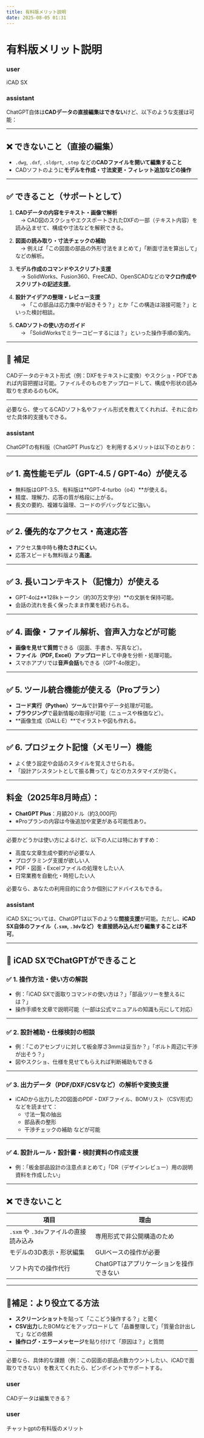 ```yaml
---
title: 有料版メリット説明
date: 2025-08-05 01:31
---
```


# 有料版メリット説明

### user  

iCAD SX

### assistant  

ChatGPT自体は**CADデータの直接編集はできない**けど、以下のような支援は可能：

---

## ❌ できないこと（直接の編集）
- `.dwg`, `.dxf`, `.sldprt`, `.step` などの**CADファイルを開いて編集すること**
- CADソフトのように**モデルを作成・寸法変更・フィレット追加などの操作**

---

## ✅ できること（サポートとして）
1. **CADデータの内容をテキスト・画像で解析**  
　→ CAD図のスクショやエクスポートされたDXFの一部（テキスト内容）を読み込ませて、構成や寸法などを解釈できる。

2. **図面の読み取り・寸法チェックの補助**  
　→ 例えば「この図面の部品の外形寸法をまとめて」「断面寸法を算出して」などの解析。

3. **モデル作成のコマンドやスクリプト支援**  
　→ SolidWorks、Fusion360、FreeCAD、OpenSCADなどの**マクロ作成やスクリプトの記述支援**。

4. **設計アイデアの整理・レビュー支援**  
　→ 「この部品は応力集中が起きそう？」とか「この構造は溶接可能？」といった検討相談。

5. **CADソフトの使い方のガイド**  
　→ 「SolidWorksでミラーコピーするには？」といった操作手順の案内。

---

## 🔧 補足
CADデータのテキスト形式（例：DXFをテキストに変換）やスクショ・PDFであれば内容把握は可能。ファイルそのものをアップロードして、構成や形状の読み取りを求めるのもOK。

---

必要なら、使ってるCADソフト名やファイル形式を教えてくれれば、それに合わせた具体的支援もできる。

### assistant  

ChatGPTの有料版（ChatGPT Plusなど）を利用するメリットは以下のとおり：

---

## ✅ 1. 高性能モデル（GPT-4.5 / GPT-4o）が使える  
- 無料版はGPT-3.5、有料版は**GPT-4-turbo（o4）**が使える。
- 精度、理解力、応答の質が格段に上がる。
- 長文の要約、複雑な論理、コードのデバッグなどに強い。

---

## ✅ 2. 優先的なアクセス・高速応答  
- アクセス集中時も**待たされにくい**。
- 応答スピードも無料版より**高速**。

---

## ✅ 3. 長いコンテキスト（記憶力）が使える  
- GPT-4oは**128kトークン（約30万文字分）**の文脈を保持可能。
- 会話の流れを長く保ったまま作業を続けられる。

---

## ✅ 4. 画像・ファイル解析、音声入力などが可能  
- **画像を見せて質問**できる（図面、手書き、写真など）。
- **ファイル（PDF, Excel）アップロード**して中身を分析・処理可能。
- スマホアプリでは**音声会話**もできる（GPT-4o限定）。

---

## ✅ 5. ツール統合機能が使える（Proプラン）  
- **コード実行（Python）ツール**で計算やデータ処理が可能。  
- **ブラウジング**で最新情報の取得が可能（ニュースや株価など）。  
- **画像生成（DALL·E）**でイラストや図も作れる。

---

## ✅ 6. プロジェクト記憶（メモリー）機能  
- よく使う設定や会話のスタイルを覚えさせられる。
- 「設計アシスタントとして振る舞って」などのカスタマイズが効く。

---

## 料金（2025年8月時点）：
- **ChatGPT Plus**：月額20ドル（約3,000円）
- ※Proプランの内容は今後追加や変更がある可能性あり。

---

必要かどうかは使い方によるけど、以下の人には特におすすめ：

- 高度な文章生成や要約が必要な人  
- プログラミング支援が欲しい人  
- PDF・図面・Excelファイルの処理をしたい人  
- 日常業務を自動化・時短したい人  

必要なら、あなたの利用目的に合うか個別にアドバイスもできる。

### assistant  

iCAD SXについては、ChatGPTは以下のような**間接支援**が可能。ただし、**iCAD SX自体のファイル（`.sxm`, `.3dv`など）を直接読み込んだり編集することは不可**。

---

## 🔧 iCAD SXでChatGPTができること

### ✅ 1. **操作方法・使い方の解説**
- 例：「iCAD SXで面取りコマンドの使い方は？」「部品ツリーを整えるには？」
- 操作手順を文章で説明可能（一部は公式マニュアルの知識も元にして対応）

---

### ✅ 2. **設計補助・仕様検討の相談**
- 例：「このアセンブリに対して板金厚さ3mmは妥当か？」「ボルト周辺に干渉が出そう？」
- 図やスクショ、仕様を見せてもらえれば判断補助もできる

---

### ✅ 3. **出力データ（PDF/DXF/CSVなど）の解析や変換支援**
- iCADから出力した2D図面のPDF・DXFファイル、BOMリスト（CSV形式）などを読ませて：
  - 寸法一覧の抽出
  - 部品表の整形
  - 干渉チェックの補助 などが可能

---

### ✅ 4. **設計ルール・設計書・検討資料の作成支援**
- 例：「板金部品設計の注意点まとめて」「DR（デザインレビュー）用の説明資料を作成したい」

---

## ❌ できないこと

| 項目                         | 理由 |
|----------------------------|------|
| `.sxm` や `.3dv`ファイルの直接読み込み | 専用形式で非公開構造のため |
| モデルの3D表示・形状編集         | GUIベースの操作が必要 |
| ソフト内での操作代行             | ChatGPTはアプリケーションを操作できない |

---

## 📎補足：より役立てる方法

- **スクリーンショット**を貼って「ここどう操作する？」と聞く  
- **CSV出力**したBOMなどをアップロードして「品番整理して」「質量合計出して」などの依頼  
- **操作ログ・エラーメッセージ**を貼り付けて「原因は？」と質問

---

必要なら、具体的な課題（例：この図面の部品点数カウントしたい、iCADで面取りできない）を教えてくれたら、ピンポイントでサポートする。

### user  

CADデータは編集できる？

### user  

チャットgptの有料版のメリット
